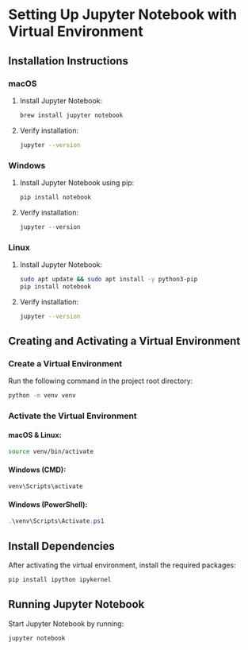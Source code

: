 # Setting Up Jupyter Notebook with Virtual Environment

## Installation Instructions

### macOS
1. Install Jupyter Notebook:
   ```bash
   brew install jupyter notebook
   ```

2. Verify installation:
   ```bash
   jupyter --version
   ```

### Windows
1. Install Jupyter Notebook using pip:
   ```powershell
   pip install notebook
   ```

2. Verify installation:
   ```powershell
   jupyter --version
   ```

### Linux
1. Install Jupyter Notebook:
   ```bash
   sudo apt update && sudo apt install -y python3-pip
   pip install notebook
   ```

2. Verify installation:
   ```bash
   jupyter --version
   ```

## Creating and Activating a Virtual Environment

### Create a Virtual Environment
Run the following command in the project root directory:
```bash
python -m venv venv
```

### Activate the Virtual Environment

#### macOS & Linux:
```bash
source venv/bin/activate
```

#### Windows (CMD):
```powershell
venv\Scripts\activate
```

#### Windows (PowerShell):
```powershell
.\venv\Scripts\Activate.ps1
```

## Install Dependencies
After activating the virtual environment, install the required packages:
```bash
pip install ipython ipykernel
```

## Running Jupyter Notebook
Start Jupyter Notebook by running:
```bash
jupyter notebook
```

